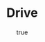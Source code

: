 ---
title: "Drive"
bookCover: "/assets/book-covers/drive.jpg"
slug: "drive"
bookAuthor: "Daniel H. Pink"
rating: 10
done: false
tags: []
summary: false
detailesNotes: false
amazonLink: ""
author:
  name: Rico Trebeljahr
  picture: "/assets/blog/profile.jpeg"
---